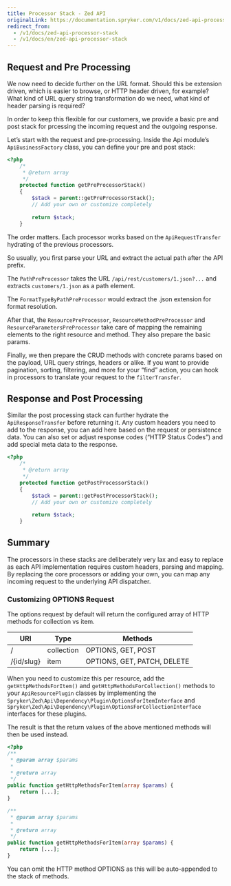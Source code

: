 ```yaml
---
title: Processor Stack - Zed API
originalLink: https://documentation.spryker.com/v1/docs/zed-api-processor-stack
redirect_from:
  - /v1/docs/zed-api-processor-stack
  - /v1/docs/en/zed-api-processor-stack
---
```


## Request and Pre Processing

We now need to decide further on the URL format. Should this be extension driven, which is easier to browse, or HTTP header driven, for example? What kind of URL query string transformation do we need, what kind of header parsing is required?

In order to keep this flexible for our customers, we provide a basic pre and post stack for prcessing the incoming request and the outgoing response.

Let’s start with the request and pre-processing. Inside the Api module’s `ApiBusinessFactory` class, you can define your pre and post stack:

```php
<?php
    /*
     * @return array
     */
    protected function getPreProcessorStack()
    {
        $stack = parent::getPreProcessorStack();
        // Add your own or customize completely
        
        return $stack;
    }

```

The order matters. Each processor works based on the `ApiRequestTransfer` hydrating of the previous processors.

So usually, you first parse your URL and extract the actual path after the API prefix.

The `PathPreProcessor` takes the URL `/api/rest/customers/1.json?...` and extracts `customers/1.json` as a path element.

The `FormatTypeByPathPreProcessor` would extract the .json extension for format resolution.

After that, the `ResourcePreProcessor`, `ResourceMethodPreProcessor` and `ResourceParametersPreProcessor` take care of mapping the remaining elements to the right resource and method. They also prepare the basic params.

Finally, we then prepare the CRUD methods with concrete params based on the payload, URL query strings, headers or alike. If you want to provide pagination, sorting, filtering, and more for your “find” action, you can hook in processors to translate your request to the `filterTransfer`.

## Response and Post Processing

Similar the post processing stack can further hydrate the `ApiResponseTransfer` before returning it. Any custom headers you need to add to the response, you can add here based on the request or persistence data. You can also set or adjust response codes (“HTTP Status Codes”) and add special meta data to the response.

```php
<?php
    /*
     * @return array
     */
    protected function getPostProcessorStack()
    {
        $stack = parent::getPostProcessorStack();
        // Add your own or customize completely
                
        return $stack;
    }
```

## Summary

The processors in these stacks are deliberately very lax and easy to replace as each API implementation requires custom headers, parsing and mapping. By replacing the core processors or adding your own, you can map any incoming request to the underlying API dispatcher.

### Customizing OPTIONS Request
The options request by default will return the configured array of HTTP methods for collection vs item.

| URI | Type  | Methods  |
| --- | --- | --- |
|  / | collection | OPTIONS, GET, POST |
|  /{id/slug} | item  | OPTIONS, GET, PATCH, DELETE |

When you need to customize this per resource, add the `getHttpMethodsForItem()` and `getHttpMethodsForCollection()` methods to your `ApiResourcePlugin` classes by implementing the `Spryker\Zed\Api\Dependency\Plugin\OptionsForItemInterface` and `Spryker\Zed\Api\Dependency\Plugin\OptionsForCollectionInterface` interfaces for these plugins.

The result is that the return values of the above mentioned methods will then be used instead.

```php
<?php
/**
 * @param array $params
 *
 * @return array
 */
public function getHttpMethodsForItem(array $params) {
    return [...];
}

/**
 * @param array $params
 *
 * @return array
 */
public function getHttpMethodsForItem(array $params) {
    return [...];
}
```

You can omit the HTTP method OPTIONS as this will be auto-appended to the stack of methods.
